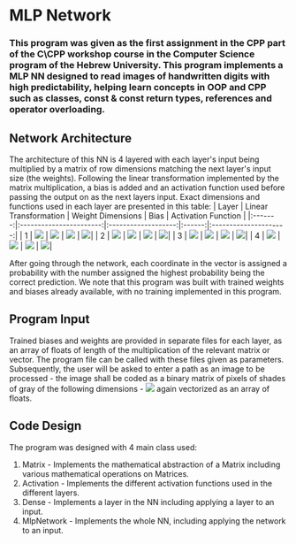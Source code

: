 # MLP Network
### This program was given as the first assignment in the CPP part of the C\CPP workshop course in the Computer Science program of the Hebrew University. This program implements a MLP NN designed to read images of handwritten digits with high predictability, helping learn concepts in OOP and CPP such as classes, const & const return types, references and operator overloading.

## Network Architecture
The architecture of this NN is 4 layered with each layer's input being multiplied by a matrix of row dimensions matching the next layer's input size (the weights). Following the linear transformation implemented by the matrix multiplication, a bias is added and an activation function used before passing the output on as the next layers input. Exact dimensions and functions used in each layer are presented in this table:
| Layer | Linear Transformation | Weight Dimensions | Bias | Activation Function |
|:-------:|:-----------------------:|:-------------------:|:------:|:---------------------:|
|   1   | <img src="https://render.githubusercontent.com/render/math?math=T:\mathbb{R}^{784}\rightarrow\mathbb{R}^{128}"> | <img src="https://render.githubusercontent.com/render/math?math=W \in M_{128\times784}"> | <img src="https://render.githubusercontent.com/render/math?math=b_{1} \in \mathbb{R}^{128}"> | <img src="https://render.githubusercontent.com/render/math?math=Relu">|
|   2   | <img src="https://render.githubusercontent.com/render/math?math=T:\mathbb{R}^{128}\rightarrow\mathbb{R}^{64}"> | <img src="https://render.githubusercontent.com/render/math?math=W \in M_{64\times128}"> | <img src="https://render.githubusercontent.com/render/math?math=b_{2} \in \mathbb{R}^{64}"> | <img src="https://render.githubusercontent.com/render/math?math=Relu">|
|   3   | <img src="https://render.githubusercontent.com/render/math?math=T:\mathbb{R}^{64}\rightarrow\mathbb{R}^{20}"> | <img src="https://render.githubusercontent.com/render/math?math=W \in M_{20\times64}"> | <img src="https://render.githubusercontent.com/render/math?math=b_{3} \in \mathbb{R}^{20}"> | <img src="https://render.githubusercontent.com/render/math?math=Relu">|
|   4   | <img src="https://render.githubusercontent.com/render/math?math=T:\mathbb{R}^{20}\rightarrow\mathbb{R}^{10}"> | <img src="https://render.githubusercontent.com/render/math?math=W \in M_{10\times20}"> | <img src="https://render.githubusercontent.com/render/math?math=b_{4} \in \mathbb{R}^{10}"> | <img src="https://render.githubusercontent.com/render/math?math=SoftMax">|

After going through the network, each coordinate in the vector is assigned a probability with the number assigned the highest probability being the correct prediction.
We note that this program was built with trained weights and biases already available, with no training implemented in this program.

## Program Input
Trained biases and weights are provided in separate files for each layer, as an array of floats of length of the multiplication of the relevant matrix or vector. The program file can be called with these files given as parameters. Subsequently, the user will be asked to enter a path as an image to be processed - the image shall be coded as a binary matrix of pixels of shades of gray of the following dimensions - <img src="https://render.githubusercontent.com/render/math?math=M_{28\times28}"> again vectorized as an array of floats.

## Code Design
The program was designed with 4 main class used:
1. Matrix - Implements the mathematical abstraction of a Matrix including various mathematical operations on Matrices.
2. Activation - Implements the different activation functions used in the different layers.
3. Dense - Implements a layer in the NN including applying a layer to an input.
4. MlpNetwork - Implements the whole NN, including applying the network to an input.

